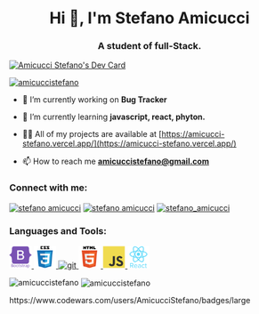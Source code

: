 <h1 align="center">Hi 👋, I'm Stefano Amicucci</h1>
<h3 align="center">A student of full-Stack.</h3>
<a href="https://app.daily.dev/AmicucciStefan"><img src="https://api.daily.dev/devcards/783809e0369f4e098ffdc9f440bdbe09.png?r=yco" width="400" alt="Amicucci Stefano's Dev Card"/></a>

<p align="left"> <a href="https://github.com/ryo-ma/github-profile-trophy"><img src="https://github-profile-trophy.vercel.app/?username=amicuccistefano" alt="amicuccistefano" /></a> </p>

- 🔭 I’m currently working on **Bug Tracker**

- 🌱 I’m currently learning **javascript, react, phyton.**

- 👨‍💻 All of my projects are available at [https://amicucci-stefano.vercel.app/](https://amicucci-stefano.vercel.app/)

- 📫 How to reach me **amicuccistefano@gmail.com**

<h3 align="left">Connect with me:</h3>
<p align="left">
<a href="https://linkedin.com/in/stefano amicucci" target="blank"><img align="center" src="https://raw.githubusercontent.com/rahuldkjain/github-profile-readme-generator/master/src/images/icons/Social/linked-in-alt.svg" alt="stefano amicucci" height="30" width="40" /></a>
<a href="https://fb.com/stefano amicucci" target="blank"><img align="center" src="https://raw.githubusercontent.com/rahuldkjain/github-profile-readme-generator/master/src/images/icons/Social/facebook.svg" alt="stefano amicucci" height="30" width="40" /></a>
<a href="https://instagram.com/stefano_amicucci" target="blank"><img align="center" src="https://raw.githubusercontent.com/rahuldkjain/github-profile-readme-generator/master/src/images/icons/Social/instagram.svg" alt="stefano_amicucci" height="30" width="40" /></a>
</p>

<h3 align="left">Languages and Tools:</h3>
<p align="left"> <a href="https://getbootstrap.com" target="_blank" rel="noreferrer"> <img src="https://raw.githubusercontent.com/devicons/devicon/master/icons/bootstrap/bootstrap-plain-wordmark.svg" alt="bootstrap" width="40" height="40"/> </a> <a href="https://www.w3schools.com/css/" target="_blank" rel="noreferrer"> <img src="https://raw.githubusercontent.com/devicons/devicon/master/icons/css3/css3-original-wordmark.svg" alt="css3" width="40" height="40"/> </a> <a href="https://git-scm.com/" target="_blank" rel="noreferrer"> <img src="https://www.vectorlogo.zone/logos/git-scm/git-scm-icon.svg" alt="git" width="40" height="40"/> </a> <a href="https://www.w3.org/html/" target="_blank" rel="noreferrer"> <img src="https://raw.githubusercontent.com/devicons/devicon/master/icons/html5/html5-original-wordmark.svg" alt="html5" width="40" height="40"/> </a> <a href="https://developer.mozilla.org/en-US/docs/Web/JavaScript" target="_blank" rel="noreferrer"> <img src="https://raw.githubusercontent.com/devicons/devicon/master/icons/javascript/javascript-original.svg" alt="javascript" width="40" height="40"/> </a> <a href="https://reactjs.org/" target="_blank" rel="noreferrer"> <img src="https://raw.githubusercontent.com/devicons/devicon/master/icons/react/react-original-wordmark.svg" alt="react" width="40" height="40"/> </a> </p>

<p><img align="left" src="https://github-readme-stats.vercel.app/api/top-langs?username=amicuccistefano&show_icons=true&locale=en&layout=compact" alt="amicuccistefano" /></p>

<p>&nbsp;<img align="center" src="https://github-readme-stats.vercel.app/api?username=amicuccistefano&show_icons=true&locale=en" alt="amicuccistefano" /></p>
<p>https://www.codewars.com/users/AmicucciStefano/badges/large</p>
